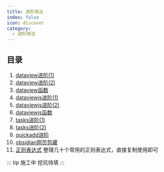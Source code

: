 ```yaml
---
title: 进阶用法
index: false
icon: discover
category:
  - 进阶用法
---
```

## 目录
1. [dataview进阶(1)](dataview进阶(1).md)
2. [dataview进阶(2)](dataview进阶(2).md)
3. [dataview函数](dataview-function.md)
4. [dataviewjs进阶(1)](dataviewjs进阶(1).md)
5. [dataviewjs进阶(2)](dataviewjs进阶(2).md)
6. [dataviewjs函数](dataviewjs-fuction.md)
7. [tasks进阶(1)](tasks进阶(1).md)
8. [tasks进阶(2)](tasks进阶(2).md)
9. [quickadd进阶](quickadd进阶.md)
10. [obsidian网页剪藏](obsidian网页剪藏.md)
11. [正则表达式](regular-expression.md) 整理几十个常用的正则表达式，直接复制使用即可

::: tip 施工中
挖坑待填
:::